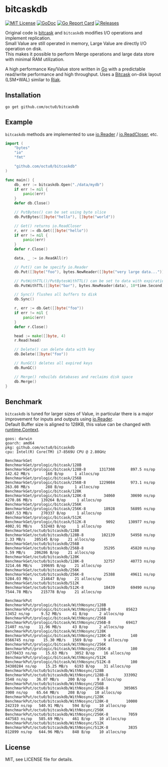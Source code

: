 # bitcaskdb

[![MIT License](https://img.shields.io/github/license/octu0/bitcaskdb)](https://github.com/octu0/bitcaskdb/blob/master/LICENSE)
[![GoDoc](https://godoc.org/github.com/octu0/bitcaskdb?status.svg)](https://godoc.org/github.com/octu0/bitcaskdb)
[![Go Report Card](https://goreportcard.com/badge/github.com/octu0/bitcaskdb)](https://goreportcard.com/report/github.com/octu0/bitcaskdb)
[![Releases](https://img.shields.io/github/v/release/octu0/bitcaskdb)](https://github.com/octu0/bitcaskdb/releases)

Original code is [bitcask](https://git.mills.io/prologic/bitcask) and `bitcaskdb` modifies I/O operations and implement replication.  
Small Value are still operated in memory, Large Value are directly I/O operation on disk.  
This makes it possible to perform Merge operations and large data store with minimal RAM utilization.

A high performance Key/Value store written in [Go](https://golang.org) with a predictable read/write performance and high throughput. 
Uses a [Bitcask](https://en.wikipedia.org/wiki/Bitcask) on-disk layout (LSM+WAL) similar to [Riak](https://riak.com/).

## Installation

```shell
go get github.com/octu0/bitcaskdb
```

## Example

`bitcaskdb` methods are implemented to use [io.Reader](https://pkg.go.dev/io#Reader) / [io.ReadCloser](https://pkg.go.dev/io#ReadCloser), etc.

```go
import (
	"bytes"
	"io"
	"fmt"

	"github.com/octu0/bitcaskdb"
)

func main() {
	db, err := bitcaskdb.Open("./data/mydb")
	if err != nil {
		panic(err)
	}
	defer db.Close()

	// PutBytes() can be set using byte slice
	db.PutBytes([]byte("hello"), []byte("world"))

	// Get() returns io.ReadCloser
	r, err := db.Get([]byte("hello"))
	if err != nil {
		panic(err)
	}
	defer r.Close()

	data, _ := io.ReadAll(r)

	// Put() can be specify io.Reader
	db.Put([]byte("foo"), bytes.NewReader([]byte("very large data...")))

	// PutWithTTL()/PutBytesWithTTL() can be set to data with expiration time
	db.PutWithTTL([]byte("bar"), bytes.NewReader(data), 10*time.Second)

	// Sync() flushes all buffers to disk
	db.Sync()

	r, err := db.Get([]byte("foo"))
	if err != nil {
		panic(err)
	}
	defer r.Close()

	head := make([]byte, 4)
	r.Read(head)

	// Delete() can delete data with key
	db.Delete([]byte("foo"))

	// RunGC() deletes all expired keys
	db.RunGC()

	// Merge() rebuilds databases and reclaims disk space
	db.Merge()
}
```

## Benchmark

`bitcaskdb` is tuned for larger sizes of Value, in particular there is a major improvement for inputs and outputs using [io.Reader](https://pkg.go.dev/io#Reader).  
Default Buffer size is aligned to 128KB, this value can be changed with [runtime.Context](https://pkg.go.dev/github.com/octu0/bitcaskdb#WithRuntimeContext).

```
goos: darwin
goarch: amd64
pkg: github.com/octu0/bitcaskdb
cpu: Intel(R) Core(TM) i7-8569U CPU @ 2.80GHz

BenchmarkGet
BenchmarkGet/prologic/bitcask/128B
BenchmarkGet/prologic/bitcask/128B-8      1317308       897.5 ns/op   142.62 MB/s       160 B/op     1 allocs/op
BenchmarkGet/prologic/bitcask/256B
BenchmarkGet/prologic/bitcask/256B-8      1229084       973.1 ns/op   263.08 MB/s       288 B/op     1 allocs/op
BenchmarkGet/prologic/bitcask/128K
BenchmarkGet/prologic/bitcask/128K-8        34060       30690 ns/op  4270.86 MB/s    139264 B/op     1 allocs/op
BenchmarkGet/prologic/bitcask/256K
BenchmarkGet/prologic/bitcask/256K-8        18928       56895 ns/op  4607.53 MB/s    270337 B/op     1 allocs/op
BenchmarkGet/prologic/bitcask/512K
BenchmarkGet/prologic/bitcask/512K-8         9092      130977 ns/op  4002.91 MB/s    532483 B/op     1 allocs/op
BenchmarkGet/octu0/bitcaskdb/128B
BenchmarkGet/octu0/bitcaskdb/128B-8        102139       54958 ns/op     2.33 MB/s    205145 B/op    21 allocs/op
BenchmarkGet/octu0/bitcaskdb/256B
BenchmarkGet/octu0/bitcaskdb/256B-8         35295       45820 ns/op     5.59 MB/s    206286 B/op    21 allocs/op
BenchmarkGet/octu0/bitcaskdb/128K
BenchmarkGet/octu0/bitcaskdb/128K-8         32757       40773 ns/op  3214.66 MB/s    199695 B/op    21 allocs/op
BenchmarkGet/octu0/bitcaskdb/256K
BenchmarkGet/octu0/bitcaskdb/256K-8         25388       49611 ns/op  5284.03 MB/s    214647 B/op    21 allocs/op
BenchmarkGet/octu0/bitcaskdb/512K
BenchmarkGet/octu0/bitcaskdb/512K-8         18439       69490 ns/op  7544.78 MB/s    215778 B/op    21 allocs/op

BenchmarkPut
BenchmarkPut/prologic/bitcask/WithNosync/128B
BenchmarkPut/prologic/bitcask/WithNosync/128B-8       85623       13452 ns/op     9.52 MB/s     41 B/op     2 allocs/op
BenchmarkPut/prologic/bitcask/WithNosync/256B
BenchmarkPut/prologic/bitcask/WithNosync/256B-8       69417       21407 ns/op    11.96 MB/s     43 B/op     2 allocs/op
BenchmarkPut/prologic/bitcask/WithNosync/128K
BenchmarkPut/prologic/bitcask/WithNosync/128K-8         140     8566745 ns/op    15.30 MB/s   1569 B/op     9 allocs/op
BenchmarkPut/prologic/bitcask/WithNosync/256K
BenchmarkPut/prologic/bitcask/WithNosync/256K-8         100    16770433 ns/op    15.63 MB/s   3052 B/op    16 allocs/op
BenchmarkPut/prologic/bitcask/WithNosync/512K
BenchmarkPut/prologic/bitcask/WithNosync/512K-8         100    34380284 ns/op    15.25 MB/s   6193 B/op    31 allocs/op
BenchmarkPut/octu0/bitcaskdb/WithNosync/128B
BenchmarkPut/octu0/bitcaskdb/WithNosync/128B-8       333992        3548 ns/op    36.07 MB/s    200 B/op     9 allocs/op
BenchmarkPut/octu0/bitcaskdb/WithNosync/256B
BenchmarkPut/octu0/bitcaskdb/WithNosync/256B-8       305065        3900 ns/op    65.64 MB/s    208 B/op    10 allocs/op
BenchmarkPut/octu0/bitcaskdb/WithNosync/128K
BenchmarkPut/octu0/bitcaskdb/WithNosync/128K-8        10000      242319 ns/op   540.91 MB/s    594 B/op    10 allocs/op
BenchmarkPut/octu0/bitcaskdb/WithNosync/256K
BenchmarkPut/octu0/bitcaskdb/WithNosync/256K-8         7059      447583 ns/op   585.69 MB/s    461 B/op    10 allocs/op
BenchmarkPut/octu0/bitcaskdb/WithNosync/512K
BenchmarkPut/octu0/bitcaskdb/WithNosync/512K-8         3835      812899 ns/op   644.96 MB/s    848 B/op    10 allocs/op
```

## License

MIT, see LICENSE file for details.
